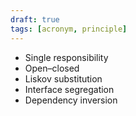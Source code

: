 ```yaml
---
draft: true
tags: [acronym, principle]
---
```


- Single responsibility
- Open–closed
- Liskov substitution
- Interface segregation
- Dependency inversion
